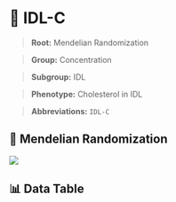 # 🧪 IDL-C

> **Root:** Mendelian Randomization

> **Group:** Concentration  

> **Subgroup:** IDL

> **Phenotype:** Cholesterol in IDL  

> **Abbreviations:** `IDL-C`

## 🧬 Mendelian Randomization  

<img src="/MR/Figures/Inverse/IDLhengxianC.png"/>


## 📊 Data Table


<CsvTableMRI src="/MR/Data/Inverse/IDLhengxianC.csv"/>
